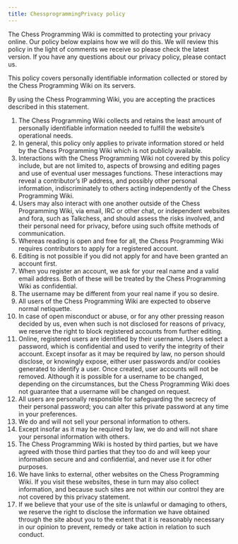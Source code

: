 ```yaml
---
title: ChessprogrammingPrivacy policy
---
```

The Chess Programming Wiki is committed to protecting your privacy online. Our policy below explains how we will do this. We will review this policy in the light of comments we receive so please check the latest version. If you have any questions about our privacy policy, please contact us.

This policy covers personally identifiable information collected or stored by the Chess Programming Wiki on its servers.

By using the Chess Programming Wiki, you are accepting the practices described in this statement.

1. The Chess Programming Wiki collects and retains the least amount of personally identifiable information needed to fulfill the website’s operational needs.
1. In general, this policy only applies to private information stored or held by the Chess Programming Wiki which is not publicly available.
1. Interactions with the Chess Programming Wiki not covered by this policy include, but are not limited to, aspects of browsing and editing pages and use of eventual user messages functions. These interactions may reveal a contributor’s IP address, and possibly other personal information, indiscriminately to others acting independently of the Chess Programming Wiki.
1. Users may also interact with one another outside of the Chess Programming Wiki, via email, IRC or other chat, or independent websites and fora, such as Talkchess, and should assess the risks involved, and their personal need for privacy, before using such offsite methods of communication.
1. Whereas reading is open and free for all, the Chess Programming Wiki requires contributors to apply for a registered account.
1. Editing is not possible if you did not apply for and have been granted an account first.
1. When you register an account, we ask for your real name and a valid email address. Both of these will be treated by the Chess Programming Wiki as confidential.
1. The username may be different from your real name if you so desire.
1. All users of the Chess Programming Wiki are expected to observe normal netiquette.
1. In case of open misconduct or abuse, or for any other pressing reason decided by us, even when such is not disclosed for reasons of privacy, we reserve the right to block registered accounts from further editing.
1. Online, registered users are identified by their username. Users select a password, which is confidential and used to verify the integrity of their account. Except insofar as it may be required by law, no person should disclose, or knowingly expose, either user passwords and/or cookies generated to identify a user. Once created, user accounts will not be removed. Although it is possible for a username to be changed, depending on the circumstances, but the Chess Programming Wiki does not guarantee that a username will be changed on request.
1. All users are personally responsible for safeguarding the secrecy of their personal password; you can alter this private password at any time in your preferences.
1. We do and will not sell your personal information to others.
1. Except insofar as it may be required by law, we do and will not share your personal information with others.
1. The Chess Programming Wiki is hosted by third parties, but we have agreed with those third parties that they too do and will keep your information secure and and confidential, and never use it for other purposes.
1. We have links to external, other websites on the Chess Programming Wiki. If you visit these websites, these in turn may also collect information, and because such sites are not within our control they are not covered by this privacy statement.
1. If we believe that your use of the site is unlawful or damaging to others, we reserve the right to disclose the information we have obtained through the site about you to the extent that it is reasonably necessary in our opinion to prevent, remedy or take action in relation to such conduct.


